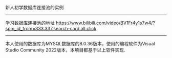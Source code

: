新人初学数据库连接池的实例

- - - - - -- - - - - - - -- - - -- - - - - -- - - - - - - -- - - - 
学习数据库连接池的地址 https://www.bilibili.com/video/BV1Fr4y1s7w4/?spm_id_from=333.337.search-card.all.click 


- - - - - -- - - - - - - -- - - - - - - - - -- - - - - - - -- - - - 
本人使用的数据库为MYSQL数据库的8.0.36版本，使用的编程软件为Visual Studio Community 2022版本，本项目都基于以上软件实现.


